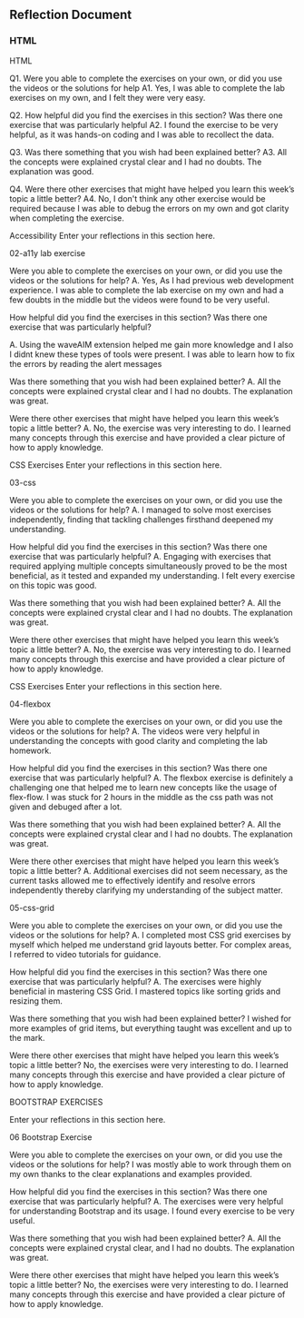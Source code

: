 ## Reflection Document

### HTML

HTML

Q1. Were you able to complete the exercises on your own, or did you use the
videos or the solutions for help
A1. Yes, I was able to complete the lab exercises on my own, and I felt they were very easy.

Q2. How helpful did you find the exercises in this section? Was there one
exercise that was particularly helpful
A2. I found the exercise to be very helpful, as it was hands-on coding and I was able to recollect the data.

Q3. Was there something that you wish had been explained better?
A3. All the concepts were explained crystal clear and I had no doubts. The explanation was good.

Q4. Were there other exercises that might have helped you learn this week’s
topic a little better?
A4. No, I don't think any other exercise would be required because I was able to debug the errors on my own and got clarity when completing the exercise.

Accessibility
Enter your reflections in this section here.

02-a11y lab exercise

Were you able to complete the exercises on your own, or did you use the videos or the solutions for help?
A. Yes, As I had previous web development experience. I was able to complete the lab exercise on my own and had a few doubts in the middle but the videos were found to be very useful.

How helpful did you find the exercises in this section? Was there one exercise that was particularly helpful?

A. Using the waveAIM extension helped me gain more knowledge and I also I didnt knew these types of tools were present. I was able to learn how to fix the errors by reading the alert messages

Was there something that you wish had been explained better?
A. All the concepts were explained crystal clear and I had no doubts. The explanation was great.

Were there other exercises that might have helped you learn this week’s topic a little better?
A. No, the exercise was very interesting to do. I learned many concepts through this exercise and have provided a clear picture of how to apply knowledge.

CSS Exercises
Enter your reflections in this section here.

03-css

Were you able to complete the exercises on your own, or did you use the videos or the solutions for help?
A. I managed to solve most exercises independently, finding that tackling challenges firsthand deepened my understanding.

How helpful did you find the exercises in this section? Was there one exercise that was particularly helpful?
A. Engaging with exercises that required applying multiple concepts simultaneously proved to be the most beneficial, as it tested and expanded my understanding. I felt every exercise on this topic was good.

Was there something that you wish had been explained better?
A. All the concepts were explained crystal clear and I had no doubts. The explanation was great.

Were there other exercises that might have helped you learn this week’s topic a little better?
A. No, the exercise was very interesting to do. I learned many concepts through this exercise and have provided a clear picture of how to apply knowledge.

CSS Exercises
Enter your reflections in this section here.

04-flexbox

Were you able to complete the exercises on your own, or did you use the videos or the solutions for help?
A. The videos were very helpful in understanding the concepts with good clarity and completing the lab homework.

How helpful did you find the exercises in this section? Was there one exercise that was particularly helpful?
A. The flexbox exercise is definitely a challenging one that helped me to learn new concepts like the usage of flex-flow. I was stuck for 2 hours in the middle as the css path was not given and debuged after a lot.

Was there something that you wish had been explained better?
A. All the concepts were explained crystal clear and I had no doubts. The explanation was great.

Were there other exercises that might have helped you learn this week’s topic a little better?
A. Additional exercises did not seem necessary, as the current tasks allowed me to effectively identify and resolve errors independently thereby clarifying my understanding of the subject matter.

05-css-grid

Were you able to complete the exercises on your own, or did you use the videos or the solutions for help?
A. I completed most CSS grid exercises by myself which helped me understand grid layouts better. For complex areas, I referred to video tutorials for guidance.

How helpful did you find the exercises in this section? Was there one exercise that was particularly helpful?
A. The exercises were highly beneficial in mastering CSS Grid. I mastered topics like sorting grids and resizing them.

Was there something that you wish had been explained better?
I wished for more examples of grid items, but everything taught was excellent and up to the mark.

Were there other exercises that might have helped you learn this week’s topic a little better?
No, the exercises were very interesting to do. I learned many concepts through this exercise and have provided a clear picture of how to apply knowledge.

BOOTSTRAP EXERCISES

Enter your reflections in this section here.

06 Bootstrap Exercise

Were you able to complete the exercises on your own, or did you use the videos or the solutions for help?
I was mostly able to work through them on my own thanks to the clear explanations and examples provided.

How helpful did you find the exercises in this section? Was there one exercise that was particularly helpful?
A. The exercises were very helpful for understanding Bootstrap and its usage. I found every exercise to be very useful.

Was there something that you wish had been explained better?
A. All the concepts were explained crystal clear, and I had no doubts. The explanation was great.

Were there other exercises that might have helped you learn this week’s topic a little better?
No, the exercises were very interesting to do. I learned many concepts through this exercise and have provided a clear picture of how to apply knowledge.
